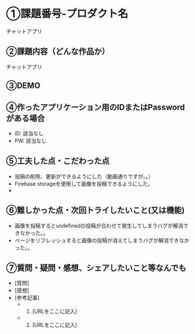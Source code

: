 # ①課題番号-プロダクト名

チャットアプリ

## ②課題内容（どんな作品か）

チャットアプリ

## ③DEMO



## ④作ったアプリケーション用のIDまたはPasswordがある場合

- ID: 該当なし
- PW: 該当なし

## ⑤工夫した点・こだわった点

- 投稿の削除、更新ができるようにした（動画通りですが。。）
- Firebase storageを使用して画像を投稿できるようにした。
-

## ⑥難しかった点・次回トライしたいこと(又は機能)

- 画像を投稿するとundefinedの投稿が合わせて発生してしまうバグが解消できなかった。。
- ページをリフレッシュすると画像の投稿が消えてしまうバグが解消できなかった。。

## ⑦質問・疑問・感想、シェアしたいこと等なんでも

- [質問]
- [感想]
- [参考記事]
  - 1. [URLをここに記入]
  - 2. [URLをここに記入]
